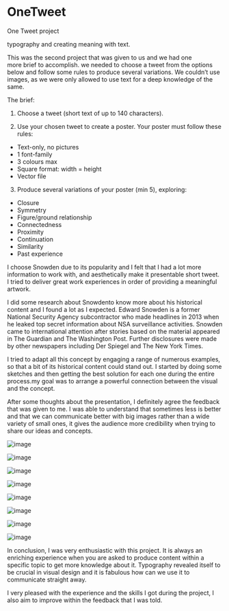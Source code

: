 # OneTweet
One Tweet project

typography and creating meaning with text.

This was the second project that was given to us and we had one more brief to accomplish. we needed to choose a tweet from the options below and follow some rules to produce several variations. We couldn’t use images, as we were only allowed to use text for a deep knowledge of the same.

The brief:

1. Choose a tweet (short text of up to 140 characters).

2. Use your chosen tweet to create a poster. Your poster must follow these rules:

- Text-only, no pictures
- 1 font-family
- 3 colours max
- Square format: width = height
- Vector file

3. Produce several variations of your poster (min 5), exploring:

- Closure
- Symmetry
- Figure/ground relationship
- Connectedness
- Proximity
- Continuation
- Similarity
- Past experience

I choose Snowden due to its  popularity and I felt that I had a lot more information to work with, and aesthetically make it presentable short tweet. I tried to deliver great work experiences in order of providing a meaningful artwork.

I did some research about Snowdento know more about his historical content and I found a lot as I expected. Edward Snowden is a former National Security Agency subcontractor who made headlines in 2013 when he leaked top secret information about NSA surveillance activities.
Snowden came to international attention after stories based on the material appeared in The Guardian and The Washington Post. Further disclosures were made by other newspapers including Der Spiegel and The New York Times.

I tried to adapt all this concept by engaging a range of numerous examples, so that a bit of its historical content could stand out. I started  by doing some sketches and then getting the best solution for each one during the entire process.my goal was  to arrange a powerful connection between the visual and the concept.

After some thoughts about the presentation, I definitely agree the feedback that was given to me. I was able to understand that sometimes less is better and that we can communicate  better with big images rather than a wide variety of small ones, it gives the audience more credibility when trying to share our ideas and concepts.

![image](https://github.com/itsfranhere/OneTweet/blob/master/content/1.png)

![image](https://github.com/itsfranhere/OneTweet/blob/master/content/2.png)

![image](https://github.com/itsfranhere/OneTweet/blob/master/content/3.png)

![image](https://github.com/itsfranhere/OneTweet/blob/master/content/4.png)

![image](https://github.com/itsfranhere/OneTweet/blob/master/content/5.png)

![image](https://github.com/itsfranhere/OneTweet/blob/master/content/6.png)

![image](https://github.com/itsfranhere/OneTweet/blob/master/content/7.png)

![image](https://github.com/itsfranhere/OneTweet/blob/master/content/8.png)

In conclusion, I was very enthusiastic with this project. It is always an enriching experience when  you are asked to produce content within a specific topic to get more knowledge about it. Typography revealed itself to be crucial in visual design and it is fabulous how can we use it to communicate straight away.

I very pleased with the experience and the skills I got during the project, I also aim to improve within the feedback that I was told.


